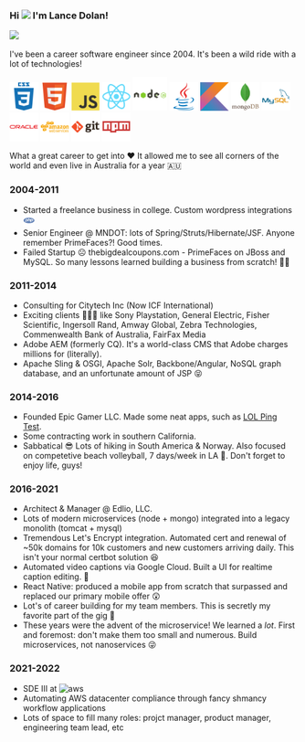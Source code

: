 

### Hi <img src="https://raw.githubusercontent.com/MartinHeinz/MartinHeinz/master/wave.gif" width="30px"> I'm Lance Dolan!
<a href="https://stackoverflow.com/users/3684449/lance-dolan">
    <img src="https://img.shields.io/badge/Stack%20Overflow-2802-F47F24">
                                                        <!-- ^ Change this to your reputation -->
</a>

I've been a career software engineer since 2004. It's been a wild ride with a lot of technologies!

<img src="https://github.com/devicons/devicon/blob/master/icons/css3/css3-plain-wordmark.svg" alt="CSS" width="50" height="50"/> <img src="https://github.com/devicons/devicon/blob/master/icons/html5/html5-original.svg" alt="HTML" width="50" height="50"/> 
<img src="https://github.com/devicons/devicon/blob/master/icons/javascript/javascript-original.svg" alt="JavaScript" width="50" height="50"/> 
<img src="https://github.com/devicons/devicon/blob/master/icons/react/react-original.svg" alt="React" width="50" height="50"/> 
<img src="https://github.com/devicons/devicon/blob/master/icons/nodejs/nodejs-original-wordmark.svg" alt="NodeJS" width="60" height="60"/>
<img src="https://github.com/devicons/devicon/blob/master/icons/java/java-original.svg" alt="Java" width="50" height="50"/>
<img src="https://github.com/devicons/devicon/blob/master/icons/kotlin/kotlin-original.svg" alt="Kotlin" width="50" height="50"/>
<img src="https://github.com/devicons/devicon/blob/master/icons/mongodb/mongodb-original-wordmark.svg" alt="MongoDB" width="50" height="50"/>
<img src="https://github.com/devicons/devicon/blob/master/icons/mysql/mysql-original-wordmark.svg" alt="MySQL" width="50" height="50"/>
<img src="https://github.com/devicons/devicon/blob/master/icons/oracle/oracle-original.svg" alt="Oracle" width="50" height="50"/>
<img src="https://github.com/devicons/devicon/blob/master/icons/amazonwebservices/amazonwebservices-plain-wordmark.svg" alt="AWS" width="50" height="50"/>
<img src="https://github.com/devicons/devicon/blob/master/icons/git/git-original-wordmark.svg" alt="Git" width="50" height="50"/>
<img src="https://github.com/devicons/devicon/blob/master/icons/npm/npm-original-wordmark.svg" alt="npm" width="50" height="50"/>  

What a great career to get into ❤️ It allowed me to see all corners of the world and even live in Australia for a year 🇦🇺

### 2004-2011
- Started a freelance business in college. Custom wordpress integrations <img src="https://github.com/devicons/devicon/blob/master/icons/php/php-plain.svg" alt="php" width="20" height="20"/>
- Senior Engineer @ MNDOT: lots of Spring/Struts/Hibernate/JSF. Anyone remember PrimeFaces?! Good times.
- Failed Startup ☹️ thebigdealcoupons.com - PrimeFaces on JBoss and MySQL. So many lessons learned building a business from scratch! 👨‍🎓

### 2011-2014
- Consulting for Citytech Inc (Now ICF International)
- Exciting clients 🚀🚀🚀 like Sony Playstation, General Electric, Fisher Scientific, Ingersoll Rand, Amway Global, Zebra Technologies, Commenwealth Bank of Australia, FairFax Media
- Adobe AEM (formerly CQ). It's a world-class CMS that Adobe charges millions for (literally). 
- Apache Sling & OSGI, Apache Solr, Backbone/Angular, NoSQL graph database, and an unfortunate amount of JSP 😝


### 2014-2016
- Founded Epic Gamer LLC. Made some neat apps, such as [LOL Ping Test](https://play.google.com/store/apps/details?id=com.freelance_webs.lolpingtest&hl=en_CA&gl=US). 
- Some contracting work in southern California.
- Sabbatical 😎 Lots of hiking in South America & Norway. Also focused on competetive beach volleyball, 7 days/week in LA 🏐. Don't forget to enjoy life, guys!

### 2016-2021
- Architect & Manager @ Edlio, LLC. 
- Lots of modern microservices (node + mongo) integrated into a legacy monolith (tomcat + mysql)
- Tremendous Let's Encrypt integration. Automated cert and renewal of ~50k domains for 10k customers and new customers arriving daily. This isn't your normal certbot solution 😆
- Automated video captions via Google Cloud. Built a UI for realtime caption editing. 🥇
- React Native: produced a mobile app from scratch that surpassed and replaced our primary mobile offer 😲
- Lot's of career building for my team members. This is secretly my favorite part of the gig 💓
- These years were the advent of the microservice! We learned a _lot_. First and foremost: don't make them too small and numerous. Build microservices, not nanoservices 😜

### 2021-2022
 -  SDE III at <img src="https://upload.wikimedia.org/wikipedia/commons/thumb/9/93/Amazon_Web_Services_Logo.svg/2560px-Amazon_Web_Services_Logo.svg.png" alt="aws" width="30" height="20"/> 
 - Automating AWS datacenter compliance through fancy shmancy workflow applications
 - Lots of space to fill many roles: projct manager, product manager, engineering team lead, etc
